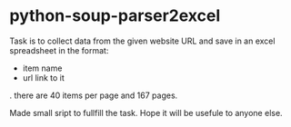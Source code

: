 # python-soup-parser2excel

Task is to collect data from the given website URL and save in an excel spreadsheet in the format:
- item name
- url link to it

. there are 40 items per page and 167 pages.

Made small sript to fullfill the task. 
Hope it will be usefule to anyone else.
